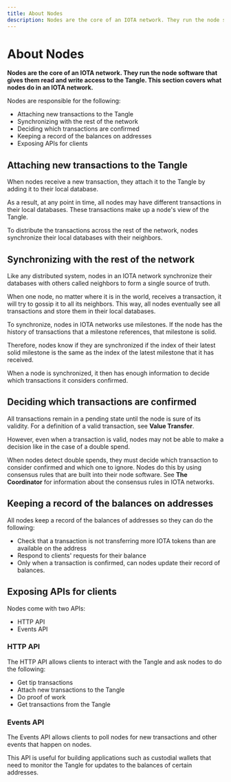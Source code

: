 ```yaml
---
title: About Nodes
description: Nodes are the core of an IOTA network. They run the node software that gives them read and write access to the Tangle.
---
```



# About Nodes

**Nodes are the core of an IOTA network. They run the node software that gives them read and write access to the Tangle. This section covers what nodes do in an IOTA network.**

Nodes are responsible for the following:

* Attaching new transactions to the Tangle
* Synchronizing with the rest of the network
* Deciding which transactions are confirmed
* Keeping a record of the balances on addresses
* Exposing APIs for clients

## Attaching new transactions to the Tangle

When nodes receive a new transaction, they attach it to the Tangle by adding it to their local database.

As a result, at any point in time, all nodes may have different transactions in their local databases. These transactions make up a node's view of the Tangle.

To distribute the transactions across the rest of the network, nodes synchronize their local databases with their neighbors.

## Synchronizing with the rest of the network

Like any distributed system, nodes in an IOTA network synchronize their databases with others called neighbors to form a single source of truth.

When one node, no matter where it is in the world, receives a transaction, it will try to gossip it to all its neighbors. This way, all nodes eventually see all transactions and store them in their local databases.

To synchronize, nodes in IOTA networks use milestones.
If the node has the history of transactions that a milestone references, that milestone is solid.

Therefore, nodes know if they are synchronized if the index of their latest solid milestone is the same as the index of the latest milestone that it has received.

When a node is synchronized, it then has enough information to decide which transactions it considers confirmed.

## Deciding which transactions are confirmed

All transactions remain in a pending state until the node is sure of its validity. For a definition of a valid transaction, see **Value Transfer**.

However, even when a transaction is valid, nodes may not be able to make a decision like in the case of a double spend.

When nodes detect double spends, they must decide which transaction to consider confirmed and which one to ignore. Nodes do this by using consensus rules that are built into their node software. See **The Coordinator** for information about the consensus rules in IOTA networks.

## Keeping a record of the balances on addresses

All nodes keep a record of the balances of addresses so they can do the following:

* Check that a transaction is not transferring more IOTA tokens than are available on the address
* Respond to clients' requests for their balance
* Only when a transaction is confirmed, can nodes update their record of balances.

## Exposing APIs for clients

Nodes come with two APIs:

* HTTP API
* Events API
### HTTP API

The HTTP API allows clients to interact with the Tangle and ask nodes to do the following:

* Get tip transactions
* Attach new transactions to the Tangle
* Do proof of work
* Get transactions from the Tangle

### Events API

The Events API allows clients to poll nodes for new transactions and other events that happen on nodes.

This API is useful for building applications such as custodial wallets that need to monitor the Tangle for updates to the balances of certain addresses.
